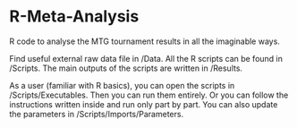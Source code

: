 # R-Meta-Analysis
R code to analyse the MTG tournament results in all the imaginable ways.

Find useful external raw data file in /Data.
All the R scripts can be found in /Scripts.
The main outputs of the scripts are written in /Results.

As a user (familiar with R basics), you can open the scripts in /Scripts/Executables.
Then you can run them entirely.
Or you can follow the instructions written inside and run only part by part.
You can also update the parameters in /Scripts/Imports/Parameters.




